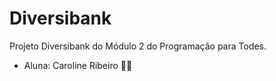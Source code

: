 # Diversibank

Projeto Diversibank do Módulo 2 do Programação para Todes.

* Aluna: Caroline Ribeiro :sassy_woman:
